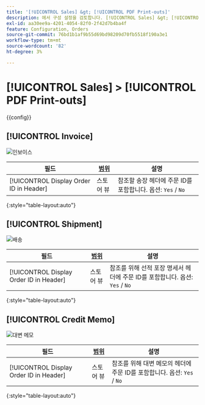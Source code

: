 ```yaml
---
title: '[!UICONTROL Sales] &gt; [!UICONTROL PDF Print-outs]'
description: 에서 구성 설정을 검토합니다. [!UICONTROL Sales] &gt; [!UICONTROL PDF Print-outs] 상거래 관리자의 페이지입니다.
exl-id: aa30ee9a-4201-4054-82f0-2f42d7b4ba4f
feature: Configuration, Orders
source-git-commit: 76bd1b1af9b55d69bd98209d70fb5518f190a3e1
workflow-type: tm+mt
source-wordcount: '82'
ht-degree: 3%

---
```


# [!UICONTROL Sales] > [!UICONTROL PDF Print-outs]

{{config}}

<!-- [Invoice](https://docs.magento.com/user-guide/marketing/sales-documents-ref-id.html) -->

## [!UICONTROL Invoice]

![인보이스](./assets/pdf-print-invoice.png)<!-- zoom -->

| 필드 | [범위](../../getting-started/websites-stores-views.md#scope-settings) | 설명 |
|--- |--- |--- |
| [!UICONTROL Display Order ID in Header] | 스토어 뷰 | 참조할 송장 헤더에 주문 ID를 포함합니다. 옵션: `Yes` / `No` |

{:style=&quot;table-layout:auto&quot;}

## [!UICONTROL Shipment]

![배송](./assets/pdf-print-shipment.png)<!-- zoom -->

| 필드 | [범위](../../getting-started/websites-stores-views.md#scope-settings) | 설명 |
|--- |--- |--- |
| [!UICONTROL Display Order ID in Header] | 스토어 뷰 | 참조를 위해 선적 포장 명세서 헤더에 주문 ID를 포함합니다. 옵션: `Yes` / `No` |

{:style=&quot;table-layout:auto&quot;}

## [!UICONTROL Credit Memo]

![대변 메모](./assets/pdf-print-credit-memo.png)<!-- zoom -->

| 필드 | [범위](../../getting-started/websites-stores-views.md#scope-settings) | 설명 |
|--- |--- |--- |
| [!UICONTROL Display Order ID in Header] | 스토어 뷰 | 참조를 위해 대변 메모의 헤더에 주문 ID를 포함합니다. 옵션: `Yes` / `No` |

{:style=&quot;table-layout:auto&quot;}
